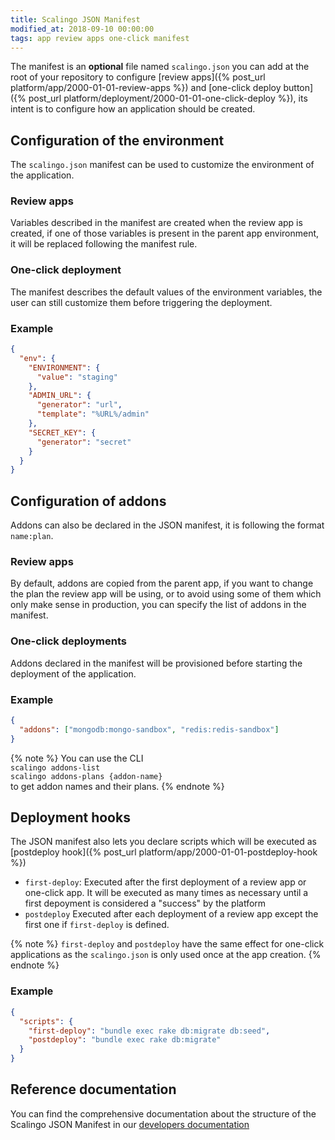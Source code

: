```yaml
---
title: Scalingo JSON Manifest
modified_at: 2018-09-10 00:00:00
tags: app review apps one-click manifest
---
```


The manifest is an **optional** file named `scalingo.json` you can add at the
root of your repository to configure [review apps]({% post_url
platform/app/2000-01-01-review-apps %}) and [one-click deploy button]({%
post_url platform/deployment/2000-01-01-one-click-deploy %}), its intent is
to configure how an application should be created.

## Configuration of the environment

The `scalingo.json` manifest can be used to customize the environment of the
application.

### Review apps

Variables described in the manifest are created when the review app is created,
if one of those variables is present in the parent app environment, it will be
replaced following the manifest rule.

### One-click deployment

The manifest describes the default values of the environment variables, the user
can still customize them before triggering the deployment.

### Example

```json
{
  "env": {
    "ENVIRONMENT": {
      "value": "staging"
    },
    "ADMIN_URL": {
      "generator": "url",
      "template": "%URL%/admin"
    },
    "SECRET_KEY": {
      "generator": "secret"
    }
  }
}
```

## Configuration of addons

Addons can also be declared in the JSON manifest, it is following the format `name:plan`.

### Review apps

By default, addons are copied from the parent app, if you want to change the plan the review app
will be using, or to avoid using some of them which only make sense in production, you can specify
the list of addons in the manifest.

### One-click deployments

Addons declared in the manifest will be provisioned before starting the deployment of the application.

### Example

```json
{
  "addons": ["mongodb:mongo-sandbox", "redis:redis-sandbox"]
}
```

{% note %}
You can use the CLI  
`scalingo addons-list`  
`scalingo addons-plans {addon-name}`  
to get addon names and their plans.
{% endnote %}

## Deployment hooks

The JSON manifest also lets you declare scripts which will be executed as
[postdeploy hook]({% post_url platform/app/2000-01-01-postdeploy-hook %})

* `first-deploy`: Executed after the first deployment of a review app or one-click app. It will be executed as many times as necessary until a first depoyment is considered a "success" by the platform
* `postdeploy` Executed after each deployment of a review app except the first
  one if `first-deploy` is defined.

{% note %}
`first-deploy` and `postdeploy` have the same effect for one-click applications
as the `scalingo.json` is only used once at the app creation.
{% endnote %}

### Example

```json
{
  "scripts": {
    "first-deploy": "bundle exec rake db:migrate db:seed",
    "postdeploy": "bundle exec rake db:migrate"
  }
}
```

## Reference documentation

You can find the comprehensive documentation about the structure of the
Scalingo JSON Manifest in our [developers documentation](https://developers.scalingo.com/scalingo-json-schema)
